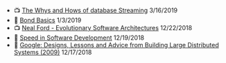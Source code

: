 - 📺 [The Whys and Hows of database Streaming](https://www.youtube.com/watch?v=0K0fYHsFBZg) 3/16/2019
- 📃 [Bond Basics](https://www.investopedia.com/university/bonds) 1/3/2019
- 📺 [Neal Ford - Evolutionary Software Architectures](https://www.youtube.com/watch?v=CglSFhwbI3s) 12/22/2018
- 📃 [Speed in Software Development](https://www.targetprocess.com/articles/speed-in-software-development) 12/19/2018
- 📃 [Google: Designs, Lessons and Advice from Building Large Distributed Systems (2009)](https://www.cs.cornell.edu/projects/ladis2009/talks/dean-keynote-ladis2009.pdf) 12/17/2018
